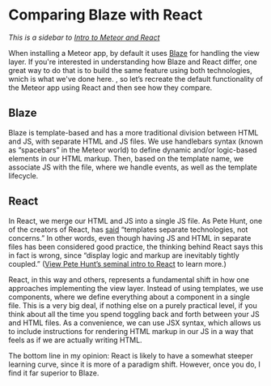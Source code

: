 # Comparing Blaze with React

_This is a sidebar to [Intro to Meteor and React](https://github.com/CodeChron/intro-to-meteor-react)_

When installing a Meteor app, by default it uses [Blaze](https://github.com/meteor/blaze) for handling the view layer.  If you're interested in understanding how Blaze and React differ, one great way to do that is to build the same feature using both technologies, wnich is what we've done here.
, so let’s recreate the default functionality of the Meteor app using React and then see how they compare.

## Blaze
Blaze is template-based and has a more traditional division between HTML and JS, with separate HTML and JS files.  We use handlebars syntax (known as “spacebars” in the Meteor world) to define dynamic and/or logic-based elements in our HTML markup.  Then, based on the template name, we associate JS with the file, where we handle events, as well as the template lifecycle.

## React
In React, we merge our HTML and JS into a single JS file.  As Pete Hunt, one of the creators of React, has [said](https://www.youtube.com/watch?v=x7cQ3mrcKaY) “templates separate technologies, not concerns.”  In other words, even though having JS and HTML in separate files has been considered good practice, the thinking behind React says this in fact is wrong, since “display logic and markup are inevitably tightly coupled.” ([View Pete Hunt’s seminal intro to React](https://www.youtube.com/watch?v=x7cQ3mrcKaY) to learn more.)

React, in this way and others, represents a fundamental shift in how one approaches implementing the view layer. Instead of using templates, we use components, where we define everything about a component in a single file.  This is a very big deal, if nothing else on a purely practical level, if you think about all the time you spend toggling back and forth between your JS and HTML files.  As a convenience, we can use JSX syntax, which allows us to include instructions for rendering HTML markup in our JS in a way that feels as if we are actually writing HTML. 

The bottom line in my opinion: React is likely to have a somewhat steeper learning curve, since it is more of a paradigm shift.  However, once you do, I find it far superior to Blaze.
